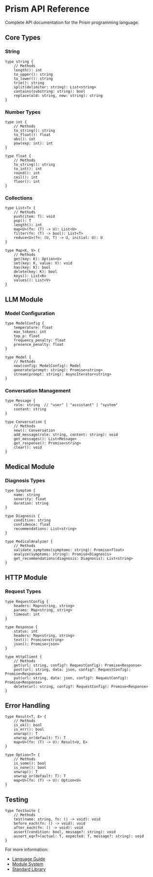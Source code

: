 # Prism API Reference

Complete API documentation for the Prism programming language.

## Core Types

### String

```prism
type string {
    // Methods
    length(): int
    to_upper(): string
    to_lower(): string
    trim(): string
    split(delimiter: string): List<string>
    contains(substring: string): bool
    replace(old: string, new: string): string
}
```

### Number Types

```prism
type int {
    // Methods
    to_string(): string
    to_float(): float
    abs(): int
    pow(exp: int): int
}

type float {
    // Methods
    to_string(): string
    to_int(): int
    round(): int
    ceil(): int
    floor(): int
}
```

### Collections

```prism
type List<T> {
    // Methods
    push(item: T): void
    pop(): T
    length(): int
    map<U>(fn: (T) -> U): List<U>
    filter(fn: (T) -> bool): List<T>
    reduce<U>(fn: (U, T) -> U, initial: U): U
}

type Map<K, V> {
    // Methods
    get(key: K): Option<V>
    set(key: K, value: V): void
    has(key: K): bool
    delete(key: K): bool
    keys(): List<K>
    values(): List<V>
}
```

## LLM Module

### Model Configuration

```prism
type ModelConfig {
    temperature: float
    max_tokens: int
    top_p: float
    frequency_penalty: float
    presence_penalty: float
}

type Model {
    // Methods
    new(config: ModelConfig): Model
    generate(prompt: string): Promise<string>
    stream(prompt: string): AsyncIterator<string>
}
```

### Conversation Management

```prism
type Message {
    role: string  // "user" | "assistant" | "system"
    content: string
}

type Conversation {
    // Methods
    new(): Conversation
    add_message(role: string, content: string): void
    get_messages(): List<Message>
    get_response(): Promise<string>
    clear(): void
}
```

## Medical Module

### Diagnosis Types

```prism
type Symptom {
    name: string
    severity: float
    duration: string
}

type Diagnosis {
    condition: string
    confidence: float
    recommendations: List<string>
}

type MedicalAnalyzer {
    // Methods
    validate_symptoms(symptoms: string): Promise<float>
    analyze(symptoms: string): Promise<Diagnosis>
    get_recommendations(diagnosis: Diagnosis): List<string>
}
```

## HTTP Module

### Request Types

```prism
type RequestConfig {
    headers: Map<string, string>
    params: Map<string, string>
    timeout: int
}

type Response {
    status: int
    headers: Map<string, string>
    text(): Promise<string>
    json(): Promise<json>
}

type HttpClient {
    // Methods
    get(url: string, config?: RequestConfig): Promise<Response>
    post(url: string, data: json, config?: RequestConfig): Promise<Response>
    put(url: string, data: json, config?: RequestConfig): Promise<Response>
    delete(url: string, config?: RequestConfig): Promise<Response>
}
```

## Error Handling

```prism
type Result<T, E> {
    // Methods
    is_ok(): bool
    is_err(): bool
    unwrap(): T
    unwrap_or(default: T): T
    map<U>(fn: (T) -> U): Result<U, E>
}

type Option<T> {
    // Methods
    is_some(): bool
    is_none(): bool
    unwrap(): T
    unwrap_or(default: T): T
    map<U>(fn: (T) -> U): Option<U>
}
```

## Testing

```prism
type TestSuite {
    // Methods
    test(name: string, fn: () -> void): void
    before_each(fn: () -> void): void
    after_each(fn: () -> void): void
    assert(condition: bool, message?: string): void
    assert_eq<T>(actual: T, expected: T, message?: string): void
}
```

For more information:
- [Language Guide](../guide/README.md)
- [Module System](../modules/README.md)
- [Standard Library](../stdlib/README.md) 